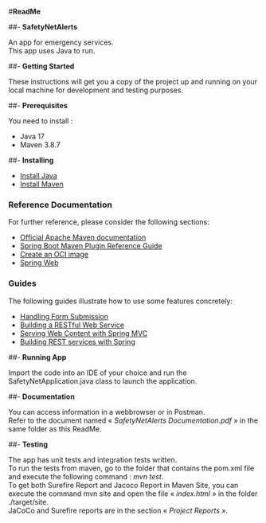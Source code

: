#**ReadMe** 


##- **SafetyNetAlerts** 

An app for emergency services. </br>
This app uses Java to run.


##- **Getting Started**

These instructions will get you a copy of the project up and running on your local machine for development and testing purposes. 


##- **Prerequisites**

You need to install : 
* Java 17
* Maven 3.8.7


##- **Installing** 

* [Install Java](https://docs.oracle.com/javase/8/docs/technotes/guides/install/install_overview.html)
* [Install Maven](https://maven.apache.org/install.html)


### Reference Documentation
For further reference, please consider the following sections:

* [Official Apache Maven documentation](https://maven.apache.org/guides/index.html)
* [Spring Boot Maven Plugin Reference Guide](https://docs.spring.io/spring-boot/docs/3.0.2/maven-plugin/reference/html/)
* [Create an OCI image](https://docs.spring.io/spring-boot/docs/3.0.2/maven-plugin/reference/html/#build-image)
* [Spring Web](https://docs.spring.io/spring-boot/docs/3.0.2/reference/htmlsingle/#web)

### Guides
The following guides illustrate how to use some features concretely:

* [Handling Form Submission](https://spring.io/guides/gs/handling-form-submission/)
* [Building a RESTful Web Service](https://spring.io/guides/gs/rest-service/)
* [Serving Web Content with Spring MVC](https://spring.io/guides/gs/serving-web-content/)
* [Building REST services with Spring](https://spring.io/guides/tutorials/rest/)


##- **Running App** 

Import the code into an IDE of your choice and run the SafetyNetApplication.java class to launch the application.


##- **Documentation**

You can access information in a webbrowser or in Postman. </br>
Refer to the document named « *SafetyNetAlerts Documentation.pdf* » in the same folder as this ReadMe.


##- **Testing**

The app has unit tests and integration tests written. </br>
To run the tests from maven, go to the folder that contains the pom.xml file and execute the following command : *mvn test*. </br>
To get both Surefire Report and Jacoco Report in Maven Site, you can execute the command mvn site and open the file « *index.html* » in the folder ./target/site. </br>
JaCoCo and Surefire reports are in the section « *Project Reports* ».
